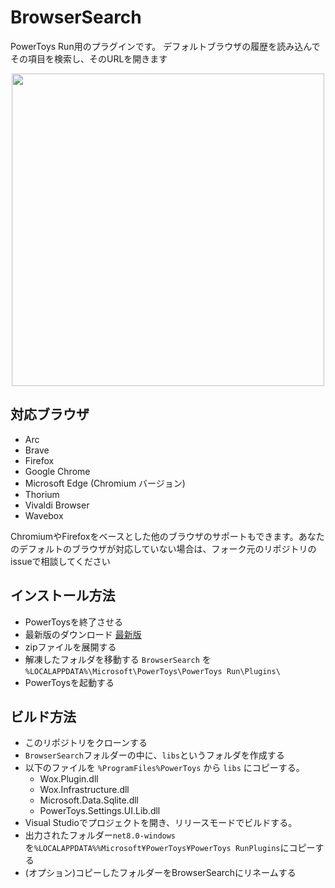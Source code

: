 # BrowserSearch
PowerToys Run用のプラグインです。 デフォルトブラウザの履歴を読み込んでその項目を検索し、そのURLを開きます

<p align="center">
    <img src="./Screenshots/1.png" width="500"/>
</p>

## 対応ブラウザ
* Arc
* Brave
* Firefox
* Google Chrome
* Microsoft Edge (Chromium バージョン)
* Thorium
* Vivaldi Browser
* Wavebox

ChromiumやFirefoxをベースとした他のブラウザのサポートもできます。あなたのデフォルトのブラウザが対応していない場合は、フォーク元のリポジトリのissueで相談してください

## インストール方法
* PowerToysを終了させる
* 最新版のダウンロード [最新版](https://github.com/iizuraikami/BrowserSearch-JapaneseLanguageVersion/releases)
* zipファイルを展開する
* 解凍したフォルダを移動する `BrowserSearch` を `%LOCALAPPDATA%\Microsoft\PowerToys\PowerToys Run\Plugins\`
* PowerToysを起動する

## ビルド方法 
* このリポジトリをクローンする
* `BrowserSearch`フォルダーの中に、`libs`というフォルダを作成する
* 以下のファイルを `%ProgramFiles%PowerToys` から `libs` にコピーする。
    * Wox.Plugin.dll
    * Wox.Infrastructure.dll
    * Microsoft.Data.Sqlite.dll
    * PowerToys.Settings.UI.Lib.dll
* Visual Studioでプロジェクトを開き、リリースモードでビルドする。
* 出力されたフォルダー`net8.0-windows`を`%LOCALAPPDATA%%Microsoft¥PowerToys¥PowerToys RunPlugins`にコピーする 
* (オプション)コピーしたフォルダーをBrowserSearchにリネームする
